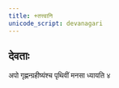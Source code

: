 ```yaml
---    
title: +तत्त्वानि 
unicode_script: devanagari  
---    
```


## देवताः

अपो गृह्णन्ग्रहीष्यंश्च पृथिवीं मनसा ध्यायति ४
